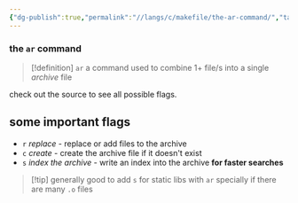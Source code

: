 ```yaml
---
{"dg-publish":true,"permalink":"//langs/c/makefile/the-ar-command/","tags":["42madrid","c","makefile","shell"]}
---
```



### the `ar` command
>[!definition] `ar`
>a command used to combine 1+ file/s into a single *archive* file

check out the source to see all possible flags.
## some important flags
- `r` *replace* - replace or add files to the archive
- `c` *create* - create the archive file if it doesn't exist
- `s` *index the archive* - write an index into the archive **for faster searches** 
>[!tip] generally good to add `s` for static libs with `ar`
>specially if there are many `.o` files